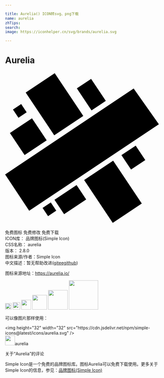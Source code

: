 ```yaml
---

title: Aurelia() ICON转svg、png下载
name: aurelia
zhTips: 
search: 
image: https://iconhelper.cn/svg/brands/aurelia.svg

---
```


# Aurelia  <small style="font-size: 60%;font-weight: 100"></small>

<div id="svg" class="svg-wrap">
<svg role="img" viewBox="0 0 24 24" xmlns="http://www.w3.org/2000/svg"><title>Aurelia icon</title><path d="M15.716 4.636L13.49 6.122l-2.295-3.439 2.228-1.486zM17.527 14.967l3.806 5.703-4.533 3.025-3.806-5.703-.664-.995 4.533-3.025zM11.817 18.777l.838 1.256-3.45 2.303-1.503-2.25.754-.504 2.697-1.8zM19.413 12.27l.968-.645 1.501 2.25-2.227 1.487-.838-1.256 1.26-.84zm-.596 1.836l-.664-.995 1.26-.84.664.994zM3.792 12.593l-.753.503L.744 9.657l3.45-2.302 1.61 2.41-2.698 1.8 2.697-1.8.686 1.029zM11.513 5.954l.687 1.029-4.534 3.025L6.98 8.98 3.21 3.33 7.742.305zM14.749 5.282l-1.26.84-.686-1.028-1.609-2.41 2.228-1.487 2.295 3.439zM9.12 20.577l-.664-.995 2.697-1.8.664.995zM18.817 14.106l-.664-.995 1.26-.84.664.994zM3.792 12.593l-.686-1.028 2.697-1.8.686 1.029zM13.489 6.122l-.686-1.028 1.26-.84.686 1.028zM17.527 14.967l-4.533 3.025-.664-.995 4.533-3.025zM11.513 5.954l.687 1.029-4.534 3.025L6.98 8.98zM2.507 5.132l.855 1.283-1.282.855-.856-1.282zM7.127 20.505l.856 1.283-1.282.855-.856-1.282zM3.754 21.797L0 16.125 20.063 2.706 24 8.287z"/></svg>
</div>
<detail full-name='aurelia'></detail>

<div class="detail-page">
<p>
<span><span class="badge-success badge">免费图标</span> <span class="badge-success badge">免费修改</span>  <span class="badge-success badge">免费下载</span> </span>
<br/>
<span>
ICON库：
<span class="badge-secondary badge">品牌图标(Simple Icon)</span> 
</span>
<br/>
<span>
CSS名称：
<span class="badge-secondary badge">aurelia</span> 
</span>

<br/>
<span>
版本：
<span class="badge-secondary badge">2.8.0</span> 
</span>
<br/>
<span>图标来源/作者：<span class="badge-light badge">Simple Icon</span></span> 
<br/>
<span class="zh-detail">中文描述：暂无<span class="help-link"><span>帮助改进</span>(<a href="https://gitee.com/liuwave/icon-helper/edit/master/json/brands/aurelia.json" target="_blank" rel="noopener noreferrer">gitee</a><a href="https://github.com/liuwave/icon-helper/edit/master/json/brands/aurelia.json" target="_blank" rel="noopener noreferrer">github</a></span>)</span><br/>
</p>
</div><div class="description description alert alert-light"><p>图标来源地址：<a href="https://aurelia.io/" target="_blank" rel="noopener noreferrer">https://aurelia.io/</a></p></div>
<div class="alert alert-dark">
<img height="21" width="21" src="https://cdn.jsdelivr.net/npm/simple-icons@latest/icons/aurelia.svg" />
<img height="24" width="24" src="https://cdn.jsdelivr.net/npm/simple-icons@latest/icons/aurelia.svg" />
<img height="32" width="32" src="https://cdn.jsdelivr.net/npm/simple-icons@latest/icons/aurelia.svg" />
<img height="48" width="48" src="https://cdn.jsdelivr.net/npm/simple-icons@latest/icons/aurelia.svg" />
<img height="64" width="64" src="https://cdn.jsdelivr.net/npm/simple-icons@latest/icons/aurelia.svg" />
<img height="96" width="96" src="https://cdn.jsdelivr.net/npm/simple-icons@latest/icons/aurelia.svg" />

</div>
<div>
  <p>可以像图片那样使用：    
  </p>
  <div class="alert alert-primary" style="font-size: 14px">
    &lt;img height="32" width="32" src="https://cdn.jsdelivr.net/npm/simple-icons@latest/icons/aurelia.svg" /&gt;
    <copy-btn content='<img height="32" width="32" src="https://cdn.jsdelivr.net/npm/simple-icons@latest/icons/aurelia.svg" />'></copy-btn>
  </div>
  <div class="alert alert-secondary">
    <img height="32" width="32" src="https://cdn.jsdelivr.net/npm/simple-icons@latest/icons/aurelia.svg" />aurelia
    <copy-btn content="aurelia" btn-title="复制图标名称"></copy-btn>
  </div>
</div>

<Vssue title="关于“Aurelia”的评论" >关于“Aurelia”的评论</Vssue>


<div><p>Simple Icon是一个免费的品牌图标库。图标Aurelia可以免费下载使用。更多关于  Simple Icon的信息，参见：<a target="_blank" href="https://iconhelper.cn/brands.html">品牌图标(Simple Icon)</a>
</p></div>
